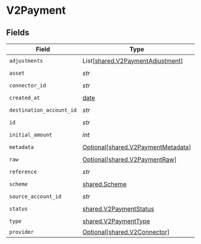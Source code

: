 # V2Payment


## Fields

| Field                                                                          | Type                                                                           | Required                                                                       | Description                                                                    | Example                                                                        |
| ------------------------------------------------------------------------------ | ------------------------------------------------------------------------------ | ------------------------------------------------------------------------------ | ------------------------------------------------------------------------------ | ------------------------------------------------------------------------------ |
| `adjustments`                                                                  | List[[shared.V2PaymentAdjustment](../../models/shared/v2paymentadjustment.md)] | :heavy_check_mark:                                                             | N/A                                                                            |                                                                                |
| `asset`                                                                        | *str*                                                                          | :heavy_check_mark:                                                             | N/A                                                                            | USD                                                                            |
| `connector_id`                                                                 | *str*                                                                          | :heavy_check_mark:                                                             | N/A                                                                            |                                                                                |
| `created_at`                                                                   | [date](https://docs.python.org/3/library/datetime.html#date-objects)           | :heavy_check_mark:                                                             | N/A                                                                            |                                                                                |
| `destination_account_id`                                                       | *str*                                                                          | :heavy_check_mark:                                                             | N/A                                                                            |                                                                                |
| `id`                                                                           | *str*                                                                          | :heavy_check_mark:                                                             | N/A                                                                            | XXX                                                                            |
| `initial_amount`                                                               | *int*                                                                          | :heavy_check_mark:                                                             | N/A                                                                            | 100                                                                            |
| `metadata`                                                                     | [Optional[shared.V2PaymentMetadata]](../../models/shared/v2paymentmetadata.md) | :heavy_check_mark:                                                             | N/A                                                                            |                                                                                |
| `raw`                                                                          | [Optional[shared.V2PaymentRaw]](../../models/shared/v2paymentraw.md)           | :heavy_check_mark:                                                             | N/A                                                                            |                                                                                |
| `reference`                                                                    | *str*                                                                          | :heavy_check_mark:                                                             | N/A                                                                            |                                                                                |
| `scheme`                                                                       | [shared.Scheme](../../models/shared/scheme.md)                                 | :heavy_check_mark:                                                             | N/A                                                                            |                                                                                |
| `source_account_id`                                                            | *str*                                                                          | :heavy_check_mark:                                                             | N/A                                                                            |                                                                                |
| `status`                                                                       | [shared.V2PaymentStatus](../../models/shared/v2paymentstatus.md)               | :heavy_check_mark:                                                             | N/A                                                                            |                                                                                |
| `type`                                                                         | [shared.V2PaymentType](../../models/shared/v2paymenttype.md)                   | :heavy_check_mark:                                                             | N/A                                                                            |                                                                                |
| `provider`                                                                     | [Optional[shared.V2Connector]](../../models/shared/v2connector.md)             | :heavy_minus_sign:                                                             | N/A                                                                            |                                                                                |